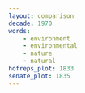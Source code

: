 ```yaml
---
layout: comparison
decade: 1970
words:
    - environment
    - environmental
    - nature
    - natural
hofreps_plot: 1833
senate_plot: 1835
---
```

